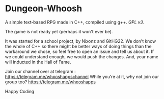 # Dungeon-Whoosh
 A simple text-based RPG made in C++, compiled using g++. *GPL v3.*
 
 The game is not ready yet (perhaps it won't ever be).
 
 It was started for a school project, by Nixonz and GitHG22. We don't know the whole of C++ so there might be better ways of doing things than the workaround we chose, so feel free to open an issue and tell us about it. If we could understand enough, we would push the changes. And, your name will inducted in the Hall of Fame.
 
 Join our channel over at telegram : https://telegram.me/whooshappschannel
 While you're at it, why not join our group too? https://telegram.me/whooshapps
 
 Happy Coding
